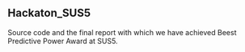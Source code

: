 ## Hackaton_SUS5

Source code and the final report with which we have achieved Beest Predictive Power Award at SUS5.
